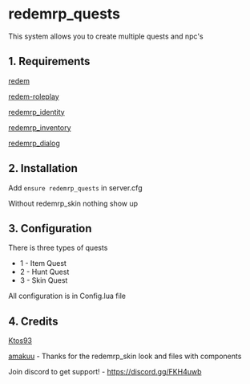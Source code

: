 # redemrp_quests
This system allows you to create multiple quests and npc's

## 1. Requirements

[redem](https://github.com/kanersps/redem)

[redem-roleplay](https://github.com/RedEM-RP/redem_roleplay/)

[redemrp_identity](https://github.com/RedEM-RP/redemrp_identity/)

[redemrp_inventory](https://github.com/RedEM-RP/redemrp_inventory)

[redemrp_dialog](https://github.com/RedEM-RP/redemrp_dialog)

## 2. Installation

Add ```ensure redemrp_quests``` in server.cfg

Without redemrp_skin nothing show up

## 3. Configuration
There is three types of quests

- 1 - Item Quest
- 2 - Hunt Quest
- 3 - Skin Quest

All configuration is in Config.lua file

## 4. Credits
[Ktos93](http://github.com/Ktos93)

[amakuu](http://github.com/amakuu) - Thanks for the redemrp_skin look and files with components


Join discord to get support! - https://discord.gg/FKH4uwb
